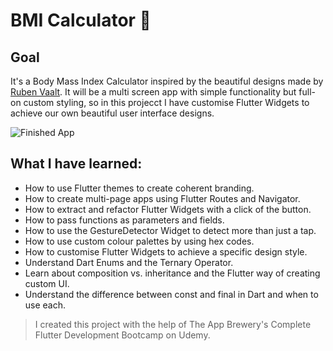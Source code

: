 # BMI Calculator 💪

## Goal

It's a Body Mass Index Calculator inspired by the beautiful designs made by [Ruben Vaalt](https://dribbble.com/shots/4585382-Simple-BMI-Calculator). 
It will be a multi screen app with simple functionality but full-on custom styling, so in this projecct I have customise Flutter Widgets to achieve our own beautiful user interface designs. 

![Finished App](https://github.com/londonappbrewery/Images/blob/master/bmi-calc-demo.gif)

## What I have learned:

- How to use Flutter themes to create coherent branding. 
- How to create multi-page apps using Flutter Routes and Navigator.
- How to extract and refactor Flutter Widgets with a click of the button. 
- How to pass functions as parameters and fields.
- How to use the GestureDetector Widget to detect more than just a tap.
- How to use custom colour palettes by using hex codes.
- How to customise Flutter Widgets to achieve a specific design style.
- Understand Dart Enums and the Ternary Operator.
- Learn about composition vs. inheritance and the Flutter way of creating custom UI.
- Understand the difference between const and final in Dart and when to use each.

>I created this project with the help of The App Brewery's Complete Flutter Development Bootcamp on Udemy.


